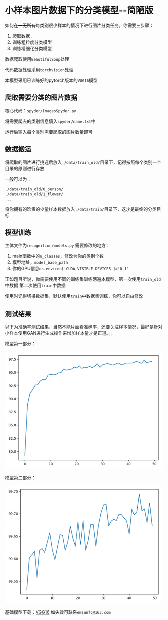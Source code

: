 # 小样本图片数据下的分类模型--简陋版

如何在~~一无所有~~每类别很少样本的情况下进行图片分类任务，你需要三步骤：
1. 爬取数据， 
2. 训练粗粒度分类模型
3. 训练精细化分类模型

数据爬取使用`BeautifulSoup`处理

代码数据处理采用`torchvision`处理

本模型采用已训练好的pytorch版本的`VGG16`模型

## 爬取需要分类的图片数据

核心代码：`spyder/ImagesSpyder.py`

将需要爬去的类别信息填入`spyder/name.txt`中

运行后输入每个类别需要爬取的图片数量即可

## 数据搬运

将爬取的图片进行挑选后放入`./data/train_old/`目录下，记得按照每个类别一个目录的原则进行存放

一般可以为：

```
./data/train_old/0_person/
./data/train_old/1_flower/
...
```

将你拥有的珍贵的少量样本数据放入`./data/train/`目录下，这才是最终的分类目标

## 模型训练

主体文件为`recognition/models.py`
需要修改的地方：
1. main函数中的`n_classes`，修改为你的类别个数
2. 模型地址，`model_base_path`
3. 你的GPU信息`os.environ['CUDA_VISIBLE_DEVICES']='0,1'`

正如题目所说，你需要使用不同的训练集训练两遍本模型，第一次使用`train_old`中数据
第二次使用`train`中数据

使用时记得切换数据集，默认使用`train`中数据集训练，你可以自由修改



## 测试结果

以下为准确率测试结果，当然不能片面看准确率，还要关注样本情况，最好是针对小样本使用GAN进行生成操作来增加样本量才是正道。。。

模型第一部分：

![](./asserts/score_1.PNG)

   

模型第二部分：

![](./asserts/score_2.PNG) 

基础模型下载：[VGG16](https://pan.baidu.com/s/1LHTn89jgCr6MRCe2n4kFlw)
如失效可联系`emsunfc@163.com`


